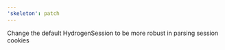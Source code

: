 ```yaml
---
'skeleton': patch
---
```


Change the default HydrogenSession to be more robust in parsing session cookies
